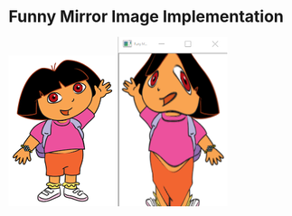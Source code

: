 
<H1> Funny Mirror Image Implementation </H1>
<p>
<img src="dora.png"/>
  <img src="FunnyImage.PNG" height=300/>
 </p>
